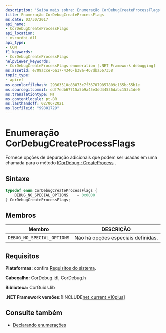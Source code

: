 ```yaml
---
description: 'Saiba mais sobre: Enumeração CorDebugCreateProcessFlags'
title: Enumeração CorDebugCreateProcessFlags
ms.date: 03/30/2017
api_name:
- CorDebugCreateProcessFlags
api_location:
- mscordbi.dll
api_type:
- COM
f1_keywords:
- CorDebugCreateProcessFlags
helpviewer_keywords:
- CorDebugCreateProcessFlags enumeration [.NET Framework debugging]
ms.assetid: e709acce-6a17-4346-b38a-467dba567358
topic_type:
- apiref
ms.openlocfilehash: 29363510c83873c7f367079857809c165bc55b1e
ms.sourcegitcommit: ddf7edb67715a5b9a45e3dd44536dabc153c1de0
ms.translationtype: MT
ms.contentlocale: pt-BR
ms.lasthandoff: 02/06/2021
ms.locfileid: "99801729"
---
```

# <a name="cordebugcreateprocessflags-enumeration"></a>Enumeração CorDebugCreateProcessFlags

Fornece opções de depuração adicionais que podem ser usadas em uma chamada para o método [ICorDebug:: CreateProcess](icordebug-createprocess-method.md) .  
  
## <a name="syntax"></a>Sintaxe  
  
```cpp  
typedef enum CorDebugCreateProcessFlags {  
    DEBUG_NO_SPECIAL_OPTIONS    = 0x0000  
} CorDebugCreateProcessFlags;  
```  
  
## <a name="members"></a>Membros  
  
|Membro|DESCRIÇÃO|  
|------------|-----------------|  
|`DEBUG_NO_SPECIAL_OPTIONS`|Não há opções especiais definidas.|  
  
## <a name="requirements"></a>Requisitos  

 **Plataformas:** confira [Requisitos do sistema](../../get-started/system-requirements.md).  
  
 **Cabeçalho:** CorDebug.idl, CorDebug.h  
  
 **Biblioteca:** CorGuids.lib  
  
 **.NET Framework versões:**[!INCLUDE[net_current_v10plus](../../../../includes/net-current-v10plus-md.md)]  
  
## <a name="see-also"></a>Consulte também

- [Declarando enumerações](debugging-enumerations.md)
